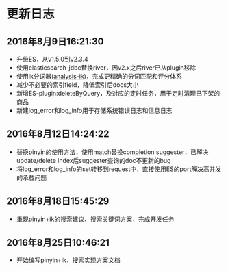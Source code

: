 # 更新日志

## 2016年8月9日16:21:30
* 升级ES，从v1.5.0到v2.3.4
* 使用elasticsearch-jdbc替换river，因v2.x之后river已从plugin移除
* 使用ik分词器([analysis-ik]())，完成更精确的分词匹配和评分体系
* 减少不必要的索引field，降低索引后docs大小
* 新增ES-plugin:deleteByQuery，及对应的定时任务，用于定时清理已下架的商品
* 新建log_error和log_info用于存储系统错误日志和信息日志

## 2016年8月12日14:24:22
* 替换pinyin的使用方法，使用match替换completion suggester，已解决update/delete index后suggester查询的doc不更新的bug
* 将log_error和log_info的set转移到request中，直接使用ES的port解决高并发的承载问题

## 2016年8月18日15:45:29
* 重现pinyin+ik的搜索建议、搜索关键词方案，完成开发任务

## 2016年8月25日10:46:21
* 开始编写pinyin+ik，搜索实现方案文档
